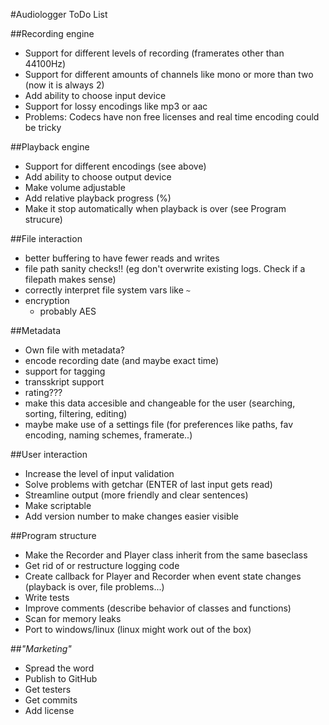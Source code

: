 #Audiologger ToDo List

##Recording engine
* Support for different levels of recording (framerates other than 44100Hz)
* Support for different amounts of channels like mono or more than two (now it is always 2)
* Add ability to choose input device
* Support for lossy encodings like mp3 or aac
 * Problems: Codecs have non free licenses and real time encoding could be tricky

##Playback engine
* Support for different encodings (see above)
* Add ability to choose output device
* Make volume adjustable
* Add relative playback progress (%)
* Make it stop automatically when playback is over (see Program strucure)

##File interaction
* better buffering to have fewer reads and writes
* file path sanity checks!! (eg don't overwrite existing logs. Check if a filepath makes sense)
* correctly interpret file system vars like `~`
* encryption 
    * probably AES

##Metadata
* Own file with metadata?
* encode recording date (and maybe exact time)
* support for tagging
* transskript support
* rating???
* make this data accesible and changeable for the user (searching, sorting, filtering, editing)
* maybe make use of a settings file (for preferences like paths, fav encoding, naming schemes, framerate..)

##User interaction
* Increase the level of input validation
* Solve problems with getchar (ENTER of last input gets read)
* Streamline output (more friendly and clear sentences)
* Make scriptable
* Add version number to make changes easier visible

##Program structure
* Make the Recorder and Player class inherit from the same baseclass
* Get rid of or restructure logging code
* Create callback for Player and Recorder when event state changes (playback is over, file problems...)
* Write tests
* Improve comments (describe behavior of classes and functions)
* Scan for memory leaks
* Port to windows/linux (linux might work out of the box)

##*"Marketing"*
* Spread the word
* Publish to GitHub
* Get testers
* Get commits
* Add license